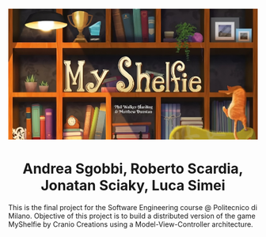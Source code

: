 ![Title](src/main/java/it/polimi/ingsw/view/gui/images/title.jpeg)

# <div align="center"> Andrea Sgobbi, Roberto Scardia, Jonatan Sciaky, Luca Simei </div>

This is the final project for the Software Engineering course @ Politecnico di Milano.
Objective of this project is to build a distributed version of the game MyShelfie by 
Cranio Creations using a Model-View-Controller architecture.
